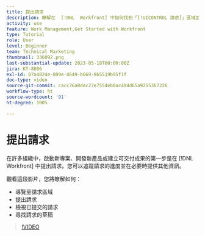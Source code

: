 ```yaml
---
title: 提出請求
description: 瞭解在  [!DNL  Workfront] 中如何找到「[!UICONTROL 請求]」區域並提出請求。然後瞭解如何檢視已提交的請求和請求草稿。
activity: use
feature: Work Management,Get Started with Workfront
type: Tutorial
role: User
level: Beginner
team: Technical Marketing
thumbnail: 336092.png
last-substantial-update: 2023-05-18T00:00:00Z
jira: KT-8806
exl-id: 07a4824e-809e-4649-b669-865519b95f1f
doc-type: video
source-git-commit: cacc76a0dec27e7554eb0ac494d65a9255367226
workflow-type: ht
source-wordcount: '91'
ht-degree: 100%

---
```


# 提出請求

在許多組織中，啟動新專案、開發新產品或建立可交付成果的第一步是在 [!DNL Workfront] 中提出請求。您可以追蹤請求的進度並在必要時提供其他資訊。

觀看這段影片，您將瞭解如何：

* 導覽至請求區域
* 提出請求
* 檢視已提交的請求
* 尋找請求的草稿

>[!VIDEO](https://video.tv.adobe.com/v/336092/?quality=12&learn=on)
